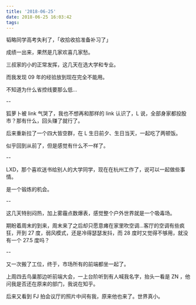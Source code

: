 ```yaml
---
title: '2018-06-25'
date: 2018-06-25 16:03:42
tags:
---
```


韬略同学高考失利了，「收拾收拾准备补习了」

成绩一出来，果然是几家欢喜几家愁。

三叔家的小的正常发挥，这几天在选大学和专业。

而我发现 09 年的经验放到现在完全不能用。

不知道为什么省控线要那么低...

--

狐萝卜被 link 气哭了，我也不想再和那样的 link 认识了，L 说，全部身家都投股市？那有什么，回头赚了就行了。

后来重新拉了一个四大皆空群，在 L 生日前夕、生日当天，一起吃了两顿饭。

似乎回到从前了，但是感觉有什么不一样了。

--

LXD，那个喜欢送书给别人的大学同学，现在在杭州工作了，说可以一起做些事情。

是一个锻炼的机会。

--

这几天特别闷热，加上雾霾点数爆表，感觉整个户外世界就是一个吸毒场。

期盼着周末的到来，周末来了之后却只愿意瘫在家里吹空调...客厅的空调有些疯狂，开到 27 度，弱风模式，还是冷得瑟瑟发抖，而 28 度时又觉得不够用，就没有一个 27.5 度吗？

--

又一次搬了工位，终于，市场所有的前端都坐一起了。

上周四去鸟巢那边听前端大会，一上台阶听到有人喊我名字，抬头一看是 ZN ，他问我是否还在原来的部门，我说在知乎。

后来又看到 FJ 拍会议厅的照片中间有我，原来他也来了。世界真小。




